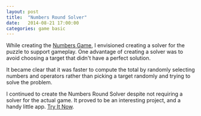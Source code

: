 ```yaml
---
layout: post
title:  "Numbers Round Solver"
date:   2014-08-21 17:00:00
categories: game basic
---
```


While creating the [Numbers Game], I envisioned creating a solver for the puzzle to support gameplay. One advantage of creating a solver was to avoid choosing a target that didn't have a perfect solution. 

It became clear that it was faster to compute the total by randomly selecting numbers and operators rather than picking a target randomly and trying to solve the problem. 

I continued to create the Numbers Round Solver despite not requiring a solver for the actual game. It proved to be an interesting project, and a handy little app. [Try It Now][play-link].


[Numbers Game]: https://payamben.github.io/numbers-game/
[play-link]: https://payamben.github.io/countdown-numbers-solver/
